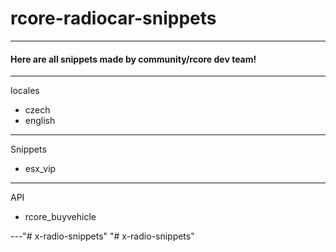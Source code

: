 # rcore-radiocar-snippets
---

#### Here are all snippets made by community/rcore dev team!

---

locales
- czech
- english

---

Snippets 
- esx_vip

---

API  
- rcore_buyvehicle

---"# x-radio-snippets" 
"# x-radio-snippets" 
